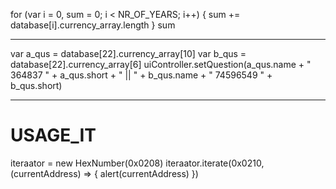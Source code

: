 for (var i = 0, sum = 0; i < NR_OF_YEARS; i++) {
  sum += database[i].currency_array.length
}
sum

------------------

var a_qus = database[22].currency_array[10]
        var b_qus = database[22].currency_array[6]
        uiController.setQuestion(a_qus.name + " 364837 " + a_qus.short + " || " + b_qus.name + " 74596549 " + b_qus.short)

------------------

# USAGE_IT
iteraator = new HexNumber(0x0208)
iteraator.iterate(0x0210, (currentAddress) => {
	alert(currentAddress)
})
